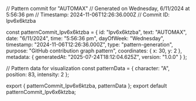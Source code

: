 // Pattern commit for "AUTOMAX"
// Generated on Wednesday, 6/11/2024 at 5:56:36 pm
// Timestamp: 2024-11-06T12:26:36.000Z
// Commit ID: lpv6x6ktzba

const patternCommit_lpv6x6ktzba = {
  id: "lpv6x6ktzba",
  text: "AUTOMAX",
  date: "6/11/2024",
  time: "5:56:36 pm",
  dayOfWeek: "Wednesday",
  timestamp: "2024-11-06T12:26:36.000Z",
  type: "pattern-generation",
  purpose: "GitHub contribution graph pattern",
  coordinates: {
    x: 30,
    y: 2
  },
  metadata: {
    generatedAt: "2025-07-24T18:12:04.625Z",
    version: "1.0.0"
  }
};

// Pattern data for visualization
const patternData = {
  character: "A",
  position: 83,
  intensity: 2
};

export { patternCommit_lpv6x6ktzba, patternData };
export default patternCommit_lpv6x6ktzba;
